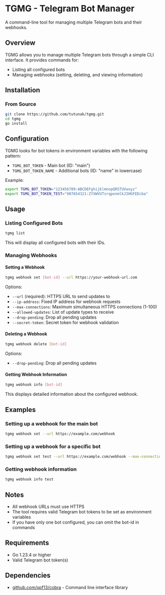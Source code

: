 # TGMG - Telegram Bot Manager

A command-line tool for managing multiple Telegram bots and their webhooks.

## Overview

TGMG allows you to manage multiple Telegram bots through a simple CLI interface. It provides commands for:

- Listing all configured bots
- Managing webhooks (setting, deleting, and viewing information)

## Installation

### From Source

```bash
git clone https://github.com/tutunak/tgmg.git
cd tgmg
go install
```

## Configuration

TGMG looks for bot tokens in environment variables with the following pattern:

- `TGMG_BOT_TOKEN` - Main bot (ID: "main")
- `TGMG_BOT_TOKEN_NAME` - Additional bots (ID: "name" in lowercase)

Example:
```bash
export TGMG_BOT_TOKEN="123456789:ABCDEFghijklmnopQRSTUVwxyz"
export TGMG_BOT_TOKEN_TEST="987654321:ZYXWVUTsrqponmlkJIHGFEDcba"
```

## Usage

### Listing Configured Bots

```bash
tgmg list
```

This will display all configured bots with their IDs.

### Managing Webhooks

#### Setting a Webhook

```bash
tgmg webhook set [bot-id] --url https://your-webhook-url.com
```

Options:
- `--url` (required): HTTPS URL to send updates to
- `--ip-address`: Fixed IP address for webhook requests
- `--max-connections`: Maximum simultaneous HTTPS connections (1-100)
- `--allowed-updates`: List of update types to receive
- `--drop-pending`: Drop all pending updates
- `--secret-token`: Secret token for webhook validation

#### Deleting a Webhook

```bash
tgmg webhook delete [bot-id]
```

Options:
- `--drop-pending`: Drop all pending updates

#### Getting Webhook Information

```bash
tgmg webhook info [bot-id]
```

This displays detailed information about the configured webhook.

## Examples

### Setting up a webhook for the main bot

```bash
tgmg webhook set --url https://example.com/webhook
```

### Setting up a webhook for a specific bot

```bash
tgmg webhook set test --url https://example.com/webhook --max-connections 50
```

### Getting webhook information

```bash
tgmg webhook info test
```

## Notes

- All webhook URLs must use HTTPS
- The tool requires valid Telegram bot tokens to be set as environment variables
- If you have only one bot configured, you can omit the bot-id in commands

## Requirements

- Go 1.23.4 or higher
- Valid Telegram bot token(s)

## Dependencies

- [github.com/spf13/cobra](https://github.com/spf13/cobra) - Command line interface library
